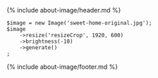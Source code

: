 {% include about-image/header.md %}

~~~php?start_inline=1
$image = new Image('sweet-home-original.jpg');
$image
    ->resize('resizeCrop', 1920, 600)
    ->brightness(-10)
    ->generate()
;

~~~

{% include about-image/footer.md %}
